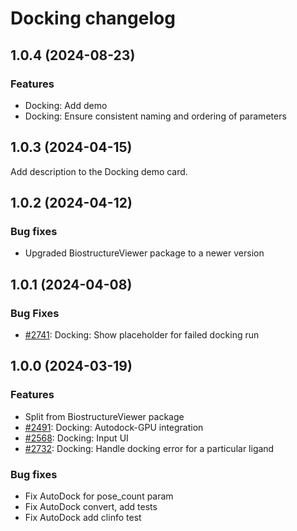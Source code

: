 # Docking changelog

## 1.0.4 (2024-08-23)

### Features

* Docking: Add demo
* Docking: Ensure consistent naming and ordering of parameters

## 1.0.3 (2024-04-15)

Add description to the Docking demo card.

## 1.0.2 (2024-04-12)

### Bug fixes

* Upgraded BiostructureViewer package to a newer version

## 1.0.1 (2024-04-08)

### Bug Fixes

* [#2741](https://github.com/datagrok-ai/public/issues/2741): Docking: Show placeholder for failed docking run

## 1.0.0 (2024-03-19)

### Features

* Split from BiostructureViewer package
* [#2491](https://github.com/datagrok-ai/public/issues/2491): Docking: Autodock-GPU integration
* [#2568](https://github.com/datagrok-ai/public/issues/2568): Docking: Input UI
* [#2732](https://github.com/datagrok-ai/public/issues/2732): Docking: Handle docking error for a particular ligand

### Bug fixes

* Fix AutoDock for pose_count param
* Fix AutoDock convert, add tests
* Fix AutoDock add clinfo test
